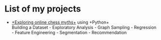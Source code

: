 # List of my projects

- [+Exploring online chess myths+](data-science-projects/chess-data-analysis.md) using +Python+  
Building a Dataset - Exploratory Analysis - Graph Sampling - Regression - Feature Engineering - Segmentation - Recommendation
